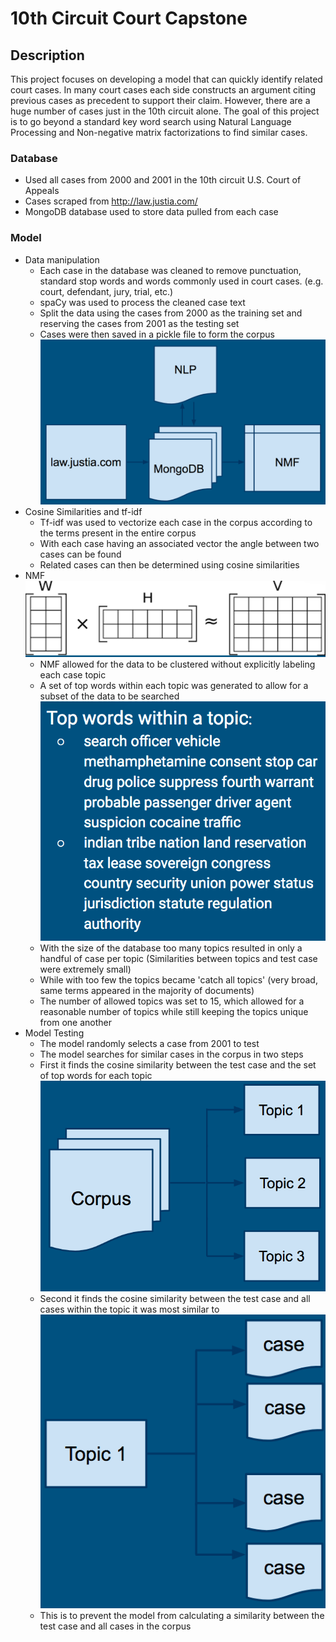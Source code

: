# 10th Circuit Court Capstone
## Description
This project focuses on developing a model that can quickly identify related court cases. In many court cases each side constructs an argument citing previous cases as precedent to support their claim. However, there are a huge number of cases just in the 10th circuit alone. The goal of this project is to go beyond a standard key word search using Natural Language Processing and Non-negative matrix factorizations to find similar cases.

### Database
* Used all cases from 2000 and 2001 in the 10th circuit U.S. Court of Appeals
* Cases scraped from http://law.justia.com/
* MongoDB database used to store data pulled from each case

### Model
* Data manipulation
    * Each case in the database was cleaned to remove punctuation, standard stop words and words commonly used in court cases. (e.g. court, defendant, jury, trial, etc.)
    * spaCy was used to process the cleaned case text
    * Split the data using the cases from 2000 as the training set and reserving the cases from 2001 as the testing set
    * Cases were then saved in a pickle file to form the corpus
![Alt text](/images/casedata1.png)
* Cosine Similarities and tf-idf
    * Tf-idf was used to vectorize each case in the corpus according to the terms present in the entire corpus
    * With each case having an associated vector the angle between two cases can be found
    * Related cases can then be determined using cosine similarities
* NMF
![Alt text](/images/nmf1.png)
    * NMF allowed for the data to be clustered without explicitly labeling each case topic
    * A set of top words within each topic was generated to allow for a subset of the data to be searched
![Alt text](/images/casetopwords1.png)
    * With the size of the database too many topics resulted in only a handful of case per topic (Similarities between topics and test case were extremely small)
    * While with too few the topics became 'catch all topics' (very broad, same terms appeared in the majority of documents)
    * The number of allowed topics was set to 15, which allowed for a reasonable number of topics while still keeping the topics unique from one another
* Model Testing
    * The model randomly selects a case from 2001 to test
    * The model searches for similar cases in the corpus in two steps
    * First it finds the cosine similarity between the test case and the set of top words for each topic
![Alt text](/images/casecorpus1.png)
    * Second it finds the cosine similarity between the test case and all cases within the topic it was most similar to
![Alt text](/images/casetopic1.png)
    * This is to prevent the model from calculating a similarity between the test case and all cases in the corpus
